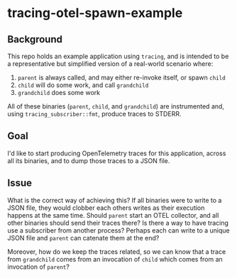 # tracing-otel-spawn-example

## Background

This repo holds an example application using `tracing`, and is intended to be
a representative but simplified version of a real-world scenario where:

1. `parent` is always called, and may either re-invoke itself, or spawn `child`
1. `child` will do some work, and call `grandchild`
1. `grandchild` does some work

All of these binaries (`parent`, `child`, and `grandchild`) are instrumented
and, using `tracing_subscriber::fmt`, produce traces to STDERR.

## Goal

I'd like to start producing OpenTelemetry traces for this application, across
all its binaries, and to dump those traces to a JSON file.

## Issue

What is the correct way of achieving this? If all binaries were to write to a
JSON file, they would clobber each others writes as their execution happens at
the same time. Should `parent` start an OTEL collector, and all other binaries
should send their traces there? Is there a way to have tracing use a subscriber
from another process? Perhaps each can write to a unique JSON file and `parent`
can catenate them at the end?

Moreover, how do we keep the traces related, so we can know that a trace from
`grandchild` comes from an invocation of `child` which comes from an invocation
of `parent`?
